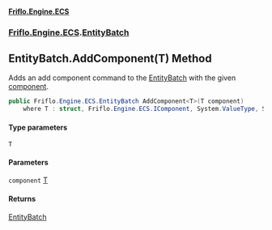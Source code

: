 #### [Friflo.Engine.ECS](index.md 'index')
### [Friflo.Engine.ECS](Friflo.Engine.ECS.md 'Friflo.Engine.ECS').[EntityBatch](EntityBatch.md 'Friflo.Engine.ECS.EntityBatch')

## EntityBatch.AddComponent<T>(T) Method

Adds an add component command to the [EntityBatch](EntityBatch.md 'Friflo.Engine.ECS.EntityBatch') with the given [component](EntityBatch.AddComponent_T_(T).md#Friflo.Engine.ECS.EntityBatch.AddComponent_T_(T).component 'Friflo.Engine.ECS.EntityBatch.AddComponent<T>(T).component').

```csharp
public Friflo.Engine.ECS.EntityBatch AddComponent<T>(T component)
    where T : struct, Friflo.Engine.ECS.IComponent, System.ValueType, System.ValueType;
```
#### Type parameters

<a name='Friflo.Engine.ECS.EntityBatch.AddComponent_T_(T).T'></a>

`T`
#### Parameters

<a name='Friflo.Engine.ECS.EntityBatch.AddComponent_T_(T).component'></a>

`component` [T](EntityBatch.AddComponent_T_(T).md#Friflo.Engine.ECS.EntityBatch.AddComponent_T_(T).T 'Friflo.Engine.ECS.EntityBatch.AddComponent<T>(T).T')

#### Returns
[EntityBatch](EntityBatch.md 'Friflo.Engine.ECS.EntityBatch')